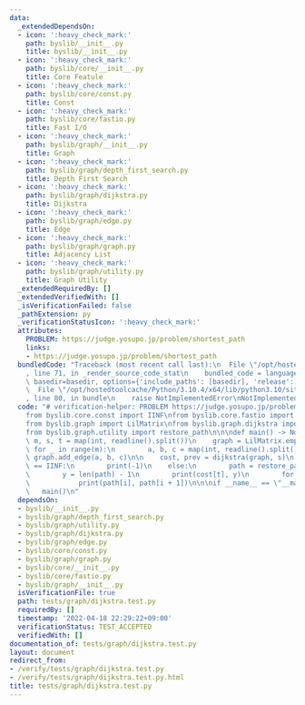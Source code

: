 ```yaml
---
data:
  _extendedDependsOn:
  - icon: ':heavy_check_mark:'
    path: byslib/__init__.py
    title: byslib/__init__.py
  - icon: ':heavy_check_mark:'
    path: byslib/core/__init__.py
    title: Core Featule
  - icon: ':heavy_check_mark:'
    path: byslib/core/const.py
    title: Const
  - icon: ':heavy_check_mark:'
    path: byslib/core/fastio.py
    title: Fast I/O
  - icon: ':heavy_check_mark:'
    path: byslib/graph/__init__.py
    title: Graph
  - icon: ':heavy_check_mark:'
    path: byslib/graph/depth_first_search.py
    title: Depth First Search
  - icon: ':heavy_check_mark:'
    path: byslib/graph/dijkstra.py
    title: Dijkstra
  - icon: ':heavy_check_mark:'
    path: byslib/graph/edge.py
    title: Edge
  - icon: ':heavy_check_mark:'
    path: byslib/graph/graph.py
    title: Adjacency List
  - icon: ':heavy_check_mark:'
    path: byslib/graph/utility.py
    title: Graph Utility
  _extendedRequiredBy: []
  _extendedVerifiedWith: []
  _isVerificationFailed: false
  _pathExtension: py
  _verificationStatusIcon: ':heavy_check_mark:'
  attributes:
    PROBLEM: https://judge.yosupo.jp/problem/shortest_path
    links:
    - https://judge.yosupo.jp/problem/shortest_path
  bundledCode: "Traceback (most recent call last):\n  File \"/opt/hostedtoolcache/Python/3.10.4/x64/lib/python3.10/site-packages/onlinejudge_verify/documentation/build.py\"\
    , line 71, in _render_source_code_stat\n    bundled_code = language.bundle(stat.path,\
    \ basedir=basedir, options={'include_paths': [basedir], 'release': True}).decode()\n\
    \  File \"/opt/hostedtoolcache/Python/3.10.4/x64/lib/python3.10/site-packages/onlinejudge_verify/languages/python.py\"\
    , line 80, in bundle\n    raise NotImplementedError\nNotImplementedError\n"
  code: "# verification-helper: PROBLEM https://judge.yosupo.jp/problem/shortest_path\n\
    from byslib.core.const import IINF\nfrom byslib.core.fastio import readline\n\
    from byslib.graph import LilMatrix\nfrom byslib.graph.dijkstra import dijkstra\n\
    from byslib.graph.utility import restore_path\n\n\ndef main() -> None:\n    n,\
    \ m, s, t = map(int, readline().split())\n    graph = LilMatrix.empty(n)\n   \
    \ for _ in range(m):\n        a, b, c = map(int, readline().split())\n       \
    \ graph.add_edge(a, b, c)\n\n    cost, prev = dijkstra(graph, s)\n    if cost[t]\
    \ == IINF:\n        print(-1)\n    else:\n        path = restore_path(prev, t)\n\
    \        y = len(path) - 1\n        print(cost[t], y)\n        for i in range(y):\n\
    \            print(path[i], path[i + 1])\n\n\nif __name__ == \"__main__\":\n \
    \   main()\n"
  dependsOn:
  - byslib/__init__.py
  - byslib/graph/depth_first_search.py
  - byslib/graph/utility.py
  - byslib/graph/dijkstra.py
  - byslib/graph/edge.py
  - byslib/core/const.py
  - byslib/graph/graph.py
  - byslib/core/__init__.py
  - byslib/core/fastio.py
  - byslib/graph/__init__.py
  isVerificationFile: true
  path: tests/graph/dijkstra.test.py
  requiredBy: []
  timestamp: '2022-04-18 22:29:22+09:00'
  verificationStatus: TEST_ACCEPTED
  verifiedWith: []
documentation_of: tests/graph/dijkstra.test.py
layout: document
redirect_from:
- /verify/tests/graph/dijkstra.test.py
- /verify/tests/graph/dijkstra.test.py.html
title: tests/graph/dijkstra.test.py
---
```

